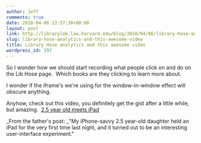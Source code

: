 ```yaml
---
author: Jeff
comments: true
date: 2010-04-06 22:57:30+00:00
layout: post
link: http://librarylab.law.harvard.edu/blog/2010/04/06/library-hose-analytics-and-this-awesome-video/
slug: library-hose-analytics-and-this-awesome-video
title: Library Hose analytics and this awesome video
wordpress_id: 297
---
```


So I wonder how we should start recording what people click on and do on the Lib Hose page.  Which books are they clicking to learn more about.

I wonder if the iframe's we're using for the window-in-window effect will obscure anything.

Anyhow, check out this video, you definitely get the gist after a little while, but amazing.  [2.5 year old meets iPad](http://laughingsquid.com/a-2-5-year-old-uses-an-ipad-for-the-first-time/)



_From the father's post: _"My iPhone-savvy 2.5 year-old daughter held an iPad for the very first  time last night, and it turned out to be an interesting user-interface  experiment."
